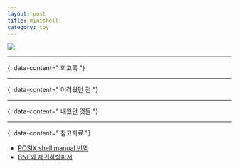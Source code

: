 ```yaml
---
layout: post
title: minishell!
category: toy
---
```

[![](https://img.shields.io/badge/github-181717?style=plastic&logo=github&logoColor=white)](https://github.com/sayoon-mandarine/micorshell)

---
{: data-content=" 회고록 "}


---
{: data-content=" 어려웠던 점 "}


---
{: data-content=" 배웠던 것들 "}


---
{: data-content=" 참고자료 "}
  - [POSIX shell manual 번역](https://80000coding.oopy.io/9e88ba5f-4c38-44b2-9ddd-c1626c6b4dc4) 
  - [BNF와 재귀하향파서](https://casterian.net/algo/bnf.html)





